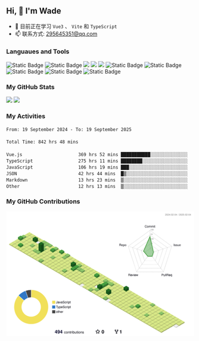 ## Hi, 👋 I'm Wade

- 🌱 目前正在学习 `Vue3` 、 `Vite` 和 `TypeScript`
- 📫 联系方式: 295645351@qq.com

### Languaues and Tools

<span > 
  <img alt="Static Badge" src="https://img.shields.io/badge/Vue-%2342b883?style=flat-square&logo=Vue&logoColor=%23fff"> 
  <img alt="Static Badge" src="https://img.shields.io/badge/TypeScript-%230072b3?style=flat-square&logo=TypeScript&logoColor=%23fff"> 
  <img src="https://img.shields.io/badge/-JavaScript-F7DF1E?style=flat-square&logo=javascript&logoColor=white" /> 
  <img src="https://img.shields.io/badge/-HTML5-E34F26?style=flat-square&logo=html5&logoColor=white" /> 
  <img src="https://img.shields.io/badge/-CSS3-1572B6?style=flat-square&logo=css3" /> 
  <img alt="Static Badge" src="https://img.shields.io/badge/Webpack-%230072b3?style=flat-square&logo=webpack&logoColor=%23fff"> 
  <img alt="Static Badge" src="https://img.shields.io/badge/Vite-%239a60fe?style=flat-square&logo=vite&logoColor=%23fff"> 
  <img alt="Static Badge" src="https://img.shields.io/badge/Sass-%23c66394?style=flat-square&logo=Sass&logoColor=%23fff"> 
  <img alt="Static Badge" src="https://img.shields.io/badge/Visual_Studio_Code-007ACC?style=flat-square&logo=Visual-Studio-Code&logoColor=white"> 
  <img alt="Static Badge" src="https://img.shields.io/badge/Git-F05032?style=flat-square&logo=Git&logoColor=white">  
</span>


### My GitHub Stats

<div align="left">
  <img src="https://github-readme-stats.vercel.app/api?username=Cwd295645351&show_icons=true" /> 
  <img src="https://github-readme-stats.vercel.app/api/top-langs/?username=Cwd295645351&layout=compact&langs_count=6&text_color=000&icon_color=fff&theme=graywhite" />
</div>

### My Activities

<!--START_SECTION:waka-->

```txt
From: 19 September 2024 - To: 19 September 2025

Total Time: 842 hrs 48 mins

Vue.js                     369 hrs 52 mins ███████████░░░░░░░░░░░░░░   43.89 %
TypeScript                 275 hrs 11 mins ████████░░░░░░░░░░░░░░░░░   32.65 %
JavaScript                 106 hrs 19 mins ███░░░░░░░░░░░░░░░░░░░░░░   12.62 %
JSON                       42 hrs 44 mins  █▒░░░░░░░░░░░░░░░░░░░░░░░   05.07 %
Markdown                   13 hrs 23 mins  ▒░░░░░░░░░░░░░░░░░░░░░░░░   01.59 %
Other                      12 hrs 13 mins  ▒░░░░░░░░░░░░░░░░░░░░░░░░   01.45 %
```

<!--END_SECTION:waka-->

### My GitHub Contributions

![](./profile-3d-contrib/profile-green-animate.svg)
